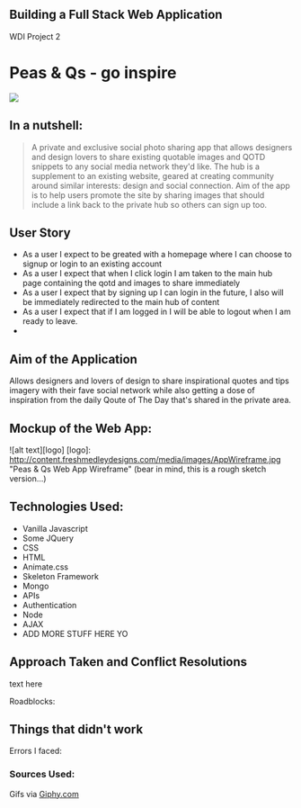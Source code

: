 ## Building a Full Stack Web Application 
WDI Project 2


# Peas & Qs - go inspire
![](http://i.giphy.com/3o6gDX1xlWeBjaS7FC.gif)


## In a nutshell: 
> A private and exclusive social photo sharing app that allows designers and design lovers to share existing quotable images and QOTD snippets to any social media network they'd like. The hub is a supplement to an existing website, geared at creating community around similar interests: design and social connection. Aim of the app is to help users promote the site by sharing images that should include a link back to the private hub so others can sign up too.

## User Story
* As a user I expect to be greated with a homepage where I can choose to signup or login to an existing account
* As a user I expect that when I click login I am taken to the main hub page containing the qotd and images to share immediately
* As a user I expect that by signing up I can login in the future, I also will be immediately redirected to the main hub of content
* As a user I expect that if I am logged in I will be able to logout when I am ready to leave.
* 


## Aim of the Application
Allows designers and lovers of design to share inspirational quotes and tips imagery with their fave social network while also getting a dose of inspiration from the daily Qoute of The Day that's shared in the private area.

## Mockup of the Web App:

![alt text][logo]
[logo]: http://content.freshmedleydesigns.com/media/images/AppWireframe.jpg "Peas & Qs Web App Wireframe"
(bear in mind, this is a rough sketch version...)

## Technologies Used:
* Vanilla Javascript
* Some JQuery
* CSS
* HTML
* Animate.css
* Skeleton Framework
* Mongo
* APIs
* Authentication
* Node
* AJAX
* ADD MORE STUFF HERE YO

## Approach Taken and Conflict Resolutions
text here

Roadblocks: 

## Things that didn't work
Errors I faced: 

### Sources Used:
Gifs via [Giphy.com](http://Giphy.com)

